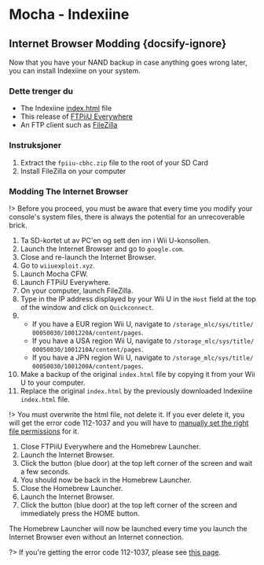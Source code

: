 # Mocha - Indexiine

## Internet Browser Modding {docsify-ignore}

Now that you have your NAND backup in case anything goes wrong later, you can install Indexiine on your system.

### Dette trenger du

- The Indexiine <a href="docs/files/index.html" download>index.html</a> file
- This release of [FTPiiU Everywhere](http://wiiubru.com/appstore/zips/fpiiu-cbhc.zip)
- An FTP client such as [FileZilla](https://filezilla-project.org/download.php?show_all=1)

### Instruksjoner

1. Extract the `fpiiu-cbhc.zip` file to the root of your SD Card
1. Install FileZilla on your computer

### Modding The Internet Browser

!> Before you proceed, you must be aware that every time you modify your console's system files, there is always the potential for an unrecoverable brick.

1. Ta SD-kortet ut av PC'en og sett den inn i Wii U-konsollen.
1. Launch the Internet Browser and go to `google.com`.
1. Close and re-launch the Internet Browser.
1. Go to `wiiuexploit.xyz`.
1. Launch Mocha CFW.
1. Launch FTPiiU Everywhere.
1. On your computer, launch FileZilla.
1. Type in the IP address displayed by your Wii U in the `Host` field at the top of the window and click on `Quickconnect`.
1. - If you have a EUR region Wii U, navigate to <code>/storage_mlc/sys/title/<wbr>00050030/1001220A/<wbr>content/pages</code>.
   - If you have a USA region Wii U, navigate to <code>/storage_mlc/sys/title/<wbr>00050030/1001210A/<wbr>content/pages</code>.
   - If you have a JPN region Wii U, navigate to <code>/storage_mlc/sys/title/<wbr>00050030/1001200A/<wbr>content/pages</code>.
1. Make a backup of the original `index.html` file by copying it from your Wii U to your computer.
1. Replace the original `index.html` by the previously downloaded Indexiine `index.html` file.

!> You must overwrite the html file, not delete it. If you ever delete it, you will get the error code 112-1037 and you will have to [manually set the right file permissions](../../fix-errcode-112-1037) for it.

1. Close FTPiiU Everywhere and the Homebrew Launcher.
1. Launch the Internet Browser.
1. Click the button (blue door) at the top left corner of the screen and wait a few seconds.
1. You should now be back in the Homebrew Launcher.
1. Close the Homebrew Launcher.
1. Launch the Internet Browser.
1. Click the button (blue door) at the top left corner of the screen and immediately press the HOME button.

The Homebrew Launcher will now be launched every time you launch the Internet Browser even without an Internet connection.

?> If you're getting the error code 112-1037, please see [this page](../../fix-errcode-112-1037).